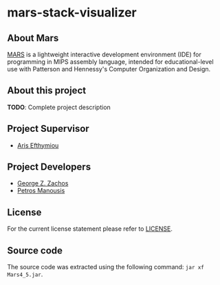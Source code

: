 # mars-stack-visualizer

## About Mars
[MARS](http://courses.missouristate.edu/KenVollmar/mars/) is a lightweight interactive
development environment (IDE) for programming in MIPS assembly language, intended for
educational-level use with Patterson and Hennessy's Computer Organization and Design.

## About this project
__TODO__: Complete project description

## Project Supervisor
 - [Aris Efthymiou](https://www.cse.uoi.gr/~efthym)

## Project Developers
 - [George Z. Zachos](https://www.cse.uoi.gr/~gzachos)
 - [Petros Manousis](https://www.cs.uoi.gr/~pmanousi)

## License
For the current license statement please refer to [LICENSE](./LICENSE).

## Source code
The source code was extracted using the following command: ```jar xf Mars4_5.jar```.

